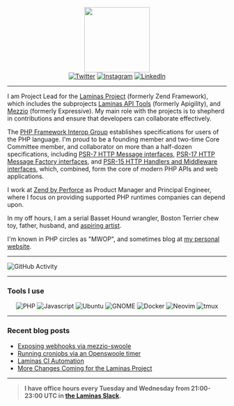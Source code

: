 <div id="header" align="center">
    <img src="https://mwop.net/images/logo.png" width="150" height="150">
    <div id="badges">
        <a href="https://twitter.com/mwop"><img src="https://img.shields.io/badge/Twitter?color=007f00&logo=twitter&logoColor=white&style=for-the-badge" alt="Twitter"></a>
        <a href="https://instagram.com/phlytangle"><img src="https://img.shields.io/badge/Instagram?color=007f00&logo=instagram&logoColor=white&style=for-the-badge" alt="Instagram"></a>
        <a href="https://www.linkedin.com/in/mweierophinney"><img src="https://img.shields.io/badge/LinkedIn?color=007f00&logo=linkedin&logoColor=white&style=for-the-badge" alt="LinkedIn"></a>
    </div>
</div>

-----

I am Project Lead for the [Laminas Project](https://getlaminas.org) (formerly Zend Framework), which includes the subprojects [Laminas API Tools](https://api-tools.getlaminas.org) (formerly Apigility), and [Mezzio](https://docs.mezzio.dev) (formerly Expressive).
My main role with the projects is to shepherd in contributions and ensure that developers can collaborate effectively.

The [PHP Framework Interop Group](https://www.php-fig.org) establishes specifications for users of the PHP language.
I'm proud to be a founding member and two-time Core Committee member, and collaborator on more than a half-dozen specifications, including [PSR-7 HTTP Message interfaces](https://www.php-fig.org/psr/psr-7/), [PSR-17 HTTP Message Factory interfaces](https://www.php-fig.org/psr/psr-17/), and [PSR-15 HTTP Handlers and Middleware interfaces](https://www.php-fig.org/psr/psr-15/), which, combined, form the core of modern PHP APIs and web applications.

I work at [Zend by Perforce](https://www.zend.com) as Product Manager and Principal Engineer, where I focus on providing supported PHP runtimes companies can depend upon.

In my off hours, I am a serial Basset Hound wrangler, Boston Terrier chew toy, father, husband, and [aspiring artist](https://instagram.com/phlytangle).

I'm known in PHP circles as "MWOP", and sometimes blog at [my personal website](https://mwop.net).

-----

![GitHub Activity](https://github-readme-stats.vercel.app/api?username=weierophinney&show_icons=true&theme=dark)

-----

### Tools I use

<div id="tools" align="center">
    <img src="https://img.shields.io/badge/PHP?color=007f00&logo=php&logoColor=white&style=for-the-badge" alt="PHP">
    <img src="https://img.shields.io/badge/Javascript?color=007f00&logo=javascript&logoColor=white&style=for-the-badge" alt="Javascript">
    <img src="https://img.shields.io/badge/Ubuntu?color=007f00&logo=ubuntu&logoColor=white&style=for-the-badge" alt="Ubuntu">
    <img src="https://img.shields.io/badge/GNOME?color=007f00&logo=gnome&logoColor=white&style=for-the-badge" alt="GNOME">
    <img src="https://img.shields.io/badge/Docker?color=007f00&logo=docker&logoColor=white&style=for-the-badge" alt="Docker">
    <img src="https://img.shields.io/badge/Neovim?color=007f00&logo=neovim&logoColor=white&style=for-the-badge" alt="Neovim">
    <img src="https://img.shields.io/badge/tmux?color=007f00&logo=tmux&logoColor=white&style=for-the-badge" alt="tmux">
</div>

-----

### Recent blog posts

<!-- BLOG-POST-LIST:START -->
- [Exposing webhooks via mezzio-swoole](https://mwop.net/blog/2022-01-25-openswoole-webhooks.html)
- [Running cronjobs via an Openswoole timer](https://mwop.net/blog/2022-01-21-openswoole-timer-cron.html)
- [Laminas CI Automation](https://mwop.net/blog/2021-03-12-laminas-ci.html)
- [More Changes Coming for the Laminas Project](https://mwop.net/blog/2019-12-05-laminas-update.html)
<!-- BLOG-POST-LIST:END -->

-----

> **I have office hours every Tuesday and Wednesday from 21:00-23:00 UTC in [the Laminas Slack](https://laminas.slack.com).**
